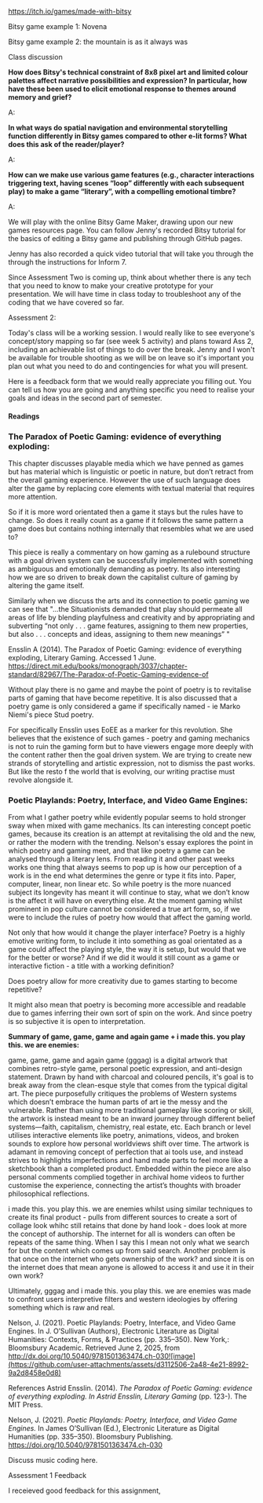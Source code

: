 

https://itch.io/games/made-with-bitsy


Bitsy game example 1: Novena




Bitsy game example 2: the mountain is as it always was



Class discussion

**How does Bitsy's technical constraint of 8x8 pixel art and limited colour palettes affect narrative possibilities and expression? In particular, how have these been used to elicit emotional response to themes around memory and grief?**

A: 


**In what ways do spatial navigation and environmental storytelling function differently in Bitsy games compared to other e-lit forms? What does this ask of the reader/player?**

A: 

**How can we make use various game features (e.g., character interactions triggering text, having scenes “loop” differently with each subsequent play) to make a game “literary”, with a compelling emotional timbre?**

A: 


We will play with the online Bitsy Game Maker, drawing upon our new games resources page. You can follow Jenny's recorded Bitsy tutorial for the basics of editing a Bitsy game and publishing through GitHub pages.

Jenny has also recorded a quick video tutorial that will take you through the through the instructions for Inform 7.

Since Assessment Two is coming up, think about whether there is any tech that you need to know to make your creative prototype for your presentation. We will have time in class today to troubleshoot any of the coding that we have covered so far.

Assessment 2: 


Today's class will be a working session. I would really like to see everyone's concept/story mapping so far (see week 5 activity) and plans toward Ass 2, including an achievable list of things to do over the break. Jenny and I won't be available for trouble shooting as we will be on leave so it's important you plan out what you need to do and contingencies for what you will present.

Here is a feedback form that we would really appreciate you filling out. You can tell us how you are going and anything specific you need to realise your goals and ideas in the second part of semester.

#### Readings

### **The Paradox of Poetic Gaming: evidence of everything exploding:** 

This chapter discusses playable media which we have penned as games but has material which is linguistic or poetic in nature, but don’t retract from the overall gaming experience. However the use of such language does alter the game by replacing core elements  with textual material that requires more attention. 

So if it is more word orientated then a game it stays but the rules have to change. So does it really count as a game if it follows the same pattern a game does but contains nothing internally that resembles what we are used to?

This piece is really a commentary on how gaming as a rulebound structure with a goal driven system can be successfully implemented with something as ambiguous and emotionally demanding as poetry. Its also interesting how we are so driven to break down the capitalist culture of gaming by altering the game itself.

Similarly when we discuss the arts and its connection to poetic gaming we can see that
"…the Situationists demanded that play should permeate all areas of life by blending playfulness and creativity and by appropriating and subverting “not only . . . game features, assigning to them new properties, but also . . . concepts and ideas, assigning to them new meanings” "

Ensslin A (2014). The Paradox of Poetic Gaming: evidence of everything exploding, Literary Gaming. Accessed 1 June. https://direct.mit.edu/books/monograph/3037/chapter-standard/82967/The-Paradox-of-Poetic-Gaming-evidence-of

Without play there is no game and maybe the point of poetry is to revitalise parts of gaming that have become repetitive. It is also discussed that a poetry game is only considered a game if specifically named - ie Marko Niemi's piece Stud poetry. 

For specifically Ensslin uses EoEE as a marker for this revolution. She believes that the existence of such games - poetry and gaming mechanics is not to ruin the gaming form but to have viewers engage more deeply with the content rather then the goal driven system. We are trying to create new strands of storytelling and artistic expression, not to dismiss the past works. But like the resto f the world that is evolving, our writing practise must revolve alongside it.

### **Poetic Playlands: Poetry, Interface, and Video Game Engines:**

From what I gather poetry while evidently popular seems to hold stronger sway when mixed with game mechanics. Its can interesting concept poetic games, because its creation is an attempt at revitalising the old and the new, or rather the modern with the trending. Nelson's essay explores the point in which poetry and gaming meet, and that like poetry a game can be analysed through a literary lens. From reading it and other past weeks works one thing that always seems to pop up is how our perception of a work is in the end what determines the genre or type it fits into. Paper, computer, linear, non linear etc. So while poetry is the more nuanced subject its longevity has meant it will continue to stay, what we don’t know is the affect it will have on everything else. At the moment gaming whilst prominent in pop culture cannot be considered a true art form, so, if we were to include the rules of poetry how would that affect the gaming world.

Not only that how would it change the player interface? Poetry is a highly emotive writing form, to include it into something as goal orientated as a game could affect the playing style, the way it is setup, but would that we for the better or worse? And if we did it would it still count as a game or interactive fiction - a title with a working definition?


Does poetry allow for more creativity due to games starting to become repetitive? 

It might also mean that poetry is becoming more accessible and readable due to games inferring their own sort of spin on the work. And since poetry is so subjective it is open to interpretation.

**Summary of game, game, game and again game + i made this. you play this. we are enemies:** 

game, game, game and again game (gggag) is a digital artwork that combines retro-style game, personal poetic expression, and anti-design statement. Drawn by hand with charcoal and coloured pencils, it's goal is to break away from the clean-esque style that comes from the typical  digital art. The piece purposefully critiques the problems of Western systems which doesn’t embrace the human parts of art ie the messy and the vulnerable.
Rather than using more traditional gameplay like scoring or skill, the artwork is instead meant to be an inward journey through different belief systems—faith, capitalism, chemistry, real estate, etc. Each branch or level utilises interactive elements like poetry, animations, videos, and broken sounds to explore how personal worldviews shift over time.
The artwork is adamant in removing concept of perfection that ai tools use, and instead strives to highlights imperfections and hand made parts to feel more like a sketchbook than a completed product. Embedded within the piece are also personal comments complied together  in archival home videos to further customise the experience, connecting the artist’s thoughts with broader philosophical reflections.

i made this. you play this. we are enemies whilst using similar techniques to create its final product - pulls from different sources to create a sort of collage look whihc still retains that done by hand look - does look at more the concept of authorship. The internet for all is wonders can often be repeats of the same thing. When I say this I mean not only what we search for but the content which comes up from said search. Another problem is that once on the internet who gets ownership of the work? and since it is on the internet does that mean anyone is allowed to access it and use it in their own work?

Ultimately, gggag and i made this. you play this. we are enemies was made to confront users interpretive filters and western ideologies by offering something which is raw and real. 

Nelson, J. (2021). Poetic Playlands: Poetry, Interface, and Video Game Engines. In J. O’Sullivan (Authors), Electronic Literature as Digital Humanities: Contexts, Forms, & Practices (pp. 335–350). New York,: Bloomsbury Academic. Retrieved June 2, 2025, from http://dx.doi.org/10.5040/9781501363474.ch-030![image](https://github.com/user-attachments/assets/d3112506-2a48-4e21-8992-9a2d8458e0d8)


References
Astrid Ensslin. (2014). _The Paradox of Poetic Gaming: evidence of everything exploding. In Astrid Ensslin, Literary Gaming_ (pp. 123-). The MIT Press.

Nelson, J. (2021). _Poetic Playlands: Poetry, Interface, and Video Game Engines._ In James O’Sullivan (Ed.), Electronic Literature as Digital Humanities (pp. 335–350). Bloomsbury Publishing. https://doi.org/10.5040/9781501363474.ch-030

Discuss music coding here.


Assessment 1 Feedback 

I receieved good feedback for this assignment, 
